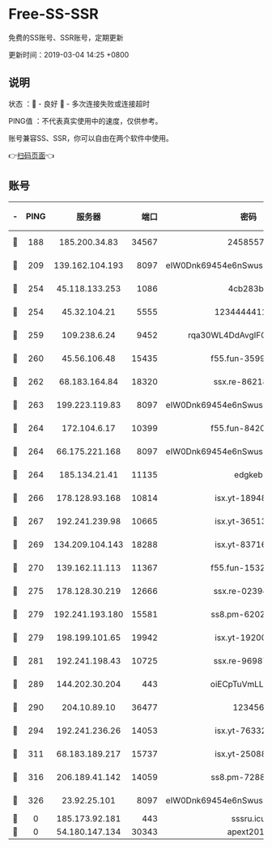 # Free-SS-SSR

免费的SS账号、SSR账号，定期更新

更新时间：2019-03-04 14:25 +0800

## 说明

状态     ：🙂 - 良好 🙁 - 多次连接失败或连接超时

PING值   ：不代表真实使用中的速度，仅供参考。

账号兼容SS、SSR，你可以自由在两个软件中使用。

👉[扫码页面](https://liesauer.github.io/free-ss-ssr.github.io/)👈

## 账号

|-|PING|服务器|端口|密码|加密方式|区域|
|:----:|:----:|:-----:|-----:|:----:|:----:|:----:|
|🙂|188|185.200.34.83|34567|24585575|aes-256-cfb|US|
|🙂|209|139.162.104.193|8097|eIW0Dnk69454e6nSwuspv9DmS201tQ0D|aes-256-cfb|JP|
|🙂|254|45.118.133.253|1086|4cb283b8|aes-256-cfb|SG|
|🙂|254|45.32.104.21|5555|1234444411111|aes-256-cfb|SG|
|🙂|259|109.238.6.24|9452|rqa30WL4DdAvgIFG6Fs3znzTa|aes-256-cfb|FR|
|🙂|260|45.56.106.48|15435|f55.fun-35993296|aes-256-cfb|US|
|🙂|262|68.183.164.84|18320|ssx.re-86218823|aes-256-cfb|US|
|🙂|263|199.223.119.83|8097|eIW0Dnk69454e6nSwuspv9DmS201tQ0D|aes-256-cfb|US|
|🙂|264|172.104.6.17|10399|f55.fun-84200112|aes-256-cfb|US|
|🙂|264|66.175.221.168|8097|eIW0Dnk69454e6nSwuspv9DmS201tQ0D|aes-256-cfb|US|
|🙂|264|185.134.21.41|11135|edgkeb|aes-256-cfb|GB|
|🙂|266|178.128.93.168|10814|isx.yt-18948442|aes-256-cfb|SG|
|🙂|267|192.241.239.98|10665|isx.yt-36513640|aes-256-cfb|US|
|🙂|269|134.209.104.143|18288|isx.yt-83716463|aes-256-cfb|SG|
|🙂|270|139.162.11.113|11367|f55.fun-15323985|aes-256-cfb|SG|
|🙂|275|178.128.30.219|12666|ssx.re-02394063|aes-256-cfb|SG|
|🙂|279|192.241.193.180|15581|ss8.pm-62020197|aes-256-cfb|US|
|🙂|279|198.199.101.65|19942|isx.yt-19200685|aes-256-cfb|US|
|🙂|281|192.241.198.43|10725|ssx.re-96987709|aes-256-cfb|US|
|🙂|289|144.202.30.204|443|oiECpTuVmLLxk4Ts|aes-256-cfb|US|
|🙂|290|204.10.89.10|36477|123456|aes-256-cfb|US|
|🙂|294|192.241.236.26|14053|isx.yt-76332311|aes-256-cfb|US|
|🙂|311|68.183.189.217|15737|isx.yt-25088836|aes-256-cfb|SG|
|🙂|316|206.189.41.142|14059|ss8.pm-72883299|aes-256-cfb|SG|
|🙁|326|23.92.25.101|8097|eIW0Dnk69454e6nSwuspv9DmS201tQ0D|aes-256-cfb|US|
|🙁|0|185.173.92.181|443|sssru.icu|rc4-md5|RU|
|🙁|0|54.180.147.134|30343|apext2019|chacha20|KR|
